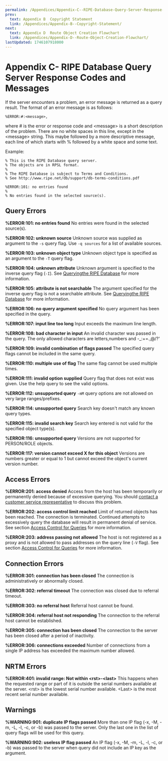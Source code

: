 ```yaml
---
permalink: /Appendices/Appendix-C--RIPE-Database-Query-Server-Response-Codes-and-Messages
prev:
  text: Appendix B  Copyright Statement
  link: /Appendices/Appendix-B--Copyright-Statement/
next:
  text: Appendix D  Route Object Creation Flowchart
  link: /Appendices/Appendix-D--Route-Object-Creation-Flowchart/
lastUpdated: 1746107918000
---
```


# Appendix C- RIPE Database Query Server Response Codes and Messages

If the server encounters a problem, an error message is returned as a query result. The format of an error message is as follows:

    %ERROR:#:<message>,

where # is the error or response code and &lt;message&gt; is a short description of the problem. There are no white spaces in this line, except in the &lt;message&gt; string. This maybe followed by a more descriptive message, each line of which starts with % followed by a white space and some text.

Example:

    % This is the RIPE Database query server. 
    % The objects are in RPSL format. 
    %
    % The RIPE Database is subject to Terms and Conditions.  
    % See http://www.ripe.net/db/support/db-terms-conditions.pdf 

    %ERROR:101: no entries found  
    %  
    % No entries found in the selected source(s).

## Query Errors

**%ERROR:101: no entries found**
No entries were found in the selected source(s).

**%ERROR:102: unknown source**
Unknown source was supplied as argument to the `-s` query flag. Use `-q sources` for a list of available sources.

**%ERROR:103: unknown object type** 
Unknown object type is specified as an argument to the `-T` query flag.

**%ERROR:104: unknown attribute**
Unknown argument is specified to the inverse query flag (`-I`). See [Queryingthe RIPE Database](../How-to-Query-the-RIPE-Database/#how-to-query-the-ripe-database) for more information.

**%ERROR:105: attribute is not searchable**
The argument specified for the inverse query flag is not a searchable attribute. See [Queryingthe RIPE Database](../How-to-Query-the-RIPE-Database/#how-to-query-the-ripe-database) for more information.

**%ERROR:106: no query argument specified**
No query argument has been specified in the query.

**%ERROR:107: input line too long**
Input exceeds the maximum line length.

**%ERROR:108: bad character in input** 
An invalid character was passed in the query. The only allowed characters are letters,numbers and -_:+=.,@/?'

**%ERROR:109: invalid combination of flags passed**
The specified query flags cannot be included in the same query.

**%ERROR:110: multiple use of flag**
The same flag cannot be used multiple times.

**%ERROR:111: invalid option supplied**
Query flag that does not exist was given. Use the help query to see the valid options.

**%ERROR:112: unsupported query**
`-mM` query options are not allowed on very large ranges/prefixes.

**%ERROR:114: unsupported query**
Search key doesn't match any known query types.

**%ERROR:115: invalid search key**
Search key entered is not valid for the specified object type(s).

**%ERROR:116: unsupported query**
Versions are not supported for PERSON/ROLE objects.

**%ERROR:117: version cannot exceed X for this object**
Versions are numbers greater or equal to 1 but cannot exceed the object's current version number.


## Access Errors

**%ERROR:201: access denied** 
Access from the host has been temporarily or permanently denied because of excessive querying. You should [contact a customer service representative](https://www.ripe.net/contact-form?topic=ripe_dbm) to discuss this problem.

**%ERROR:202: access control limit reached**
Limit of returned objects has been reached. The connection is terminated. Continued attempts to excessively query the database will result in permanent denial of service. See section [Access Control for Queries](../Types-of-Queries/Access-Control-for-Queries/#access-control-for-queries) for more information.

**%ERROR:203: address passing not allowed** 
The host is not registered as a proxy and is not allowed to pass addresses on the query line (`-V` flag). See section [Access Control for Queries](../Types-of-Queries/Access-Control-for-Queries/#access-control-for-queries) for more information.


## Connection Errors

**%ERROR:301: connection has been closed**
The connection is administratively or abnormally closed.

**%ERROR:302: referral timeout**
The connection was closed due to referral timeout.

**%ERROR:303: no referral host**
Referral host cannot be found.

**%ERROR:304: referral host not responding** 
The connection to the referral host cannot be established.

**%ERROR:305: connection has been closed** 
The connection to the server has been closed after a period of inactivity.

**%ERROR:306: connections exceeded**
Number of connections from a single IP address has exceeded the maximum number allowed.


## NRTM Errors

**%ERROR:401: invalid range: Not within &lt;rst&gt;-&lt;last&gt;**
This happens when the requested range or part of it is outside the serial numbers available at the server. &lt;rst&gt; is the lowest serial number available. &lt;Last&gt; is the most recent serial number available.


## Warnings

**%WARNING:901: duplicate IP flags passed** 
More than one IP flag (-x, -M, -m, -L, -l, -c, or -b) was passed to the server. Only the last one in the list of query flags will be used for this query.

**%WARNING:902: useless IP flag passed**
An IP flag (-x, -M, -m, -L, -l, -c, or -b) was passed to the server when query did not include an IP key as the argument.
